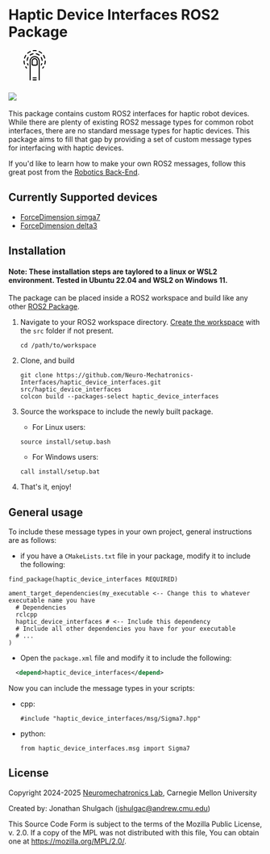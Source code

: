 <!-- License

Copyright 2024-2025 Neuromechatronics Lab, Carnegie Mellon University (a.whit)

Created by: Jonathan Shulgach (jshulgac@andrew.cmu.edu)

This Source Code Form is subject to the terms of the Mozilla Public
License, v. 2.0. If a copy of the MPL was not distributed with this
file, You can obtain one at https://mozilla.org/MPL/2.0/.
-->

# Haptic Device Interfaces ROS2 Package

<img src="https://cdn.jsdelivr.net/gh/devicons/devicon@latest/icons/ros/ros-original-wordmark.svg" />

<?xml version="1.0" ?><svg height="100px" version="1.1" viewBox="0 0 40 100" width="60px" xmlns="http://www.w3.org/2000/svg" xmlns:xlink="http://www.w3.org/1999/xlink"><title/><desc/><defs/><g fill="none" fill-rule="evenodd" id="People" stroke="none" stroke-width="1"><g fill="#000000" id="Icon-46" transform="translate(-8.000000, 0.000000)"><path d="M34,21.999 C34,19.793 32.206,17.999 30,17.999 C27.794,17.999 26,19.793 26,21.999 L26,28.328 C26.739,28.593 28.171,28.999 30,28.999 C31.845,28.999 33.266,28.596 34,28.33 L34,21.999 Z M36,21.999 L36,28.999 C36,29.378 35.786,29.724 35.447,29.894 C35.357,29.938 33.199,30.999 30,30.999 C26.801,30.999 24.643,29.938 24.553,29.894 C24.214,29.724 24,29.378 24,28.999 L24,21.999 C24,18.69 26.691,15.999 30,15.999 C33.309,15.999 36,18.69 36,21.999 L36,21.999 Z M33,53.999 L27,53.999 C26.448,53.999 26,54.446 26,54.999 C26,55.552 26.448,55.999 27,55.999 L33,55.999 C33.552,55.999 34,55.552 34,54.999 C34,54.446 33.552,53.999 33,53.999 L33,53.999 Z M33,57.999 L27,57.999 C26.448,57.999 26,58.446 26,58.999 C26,59.552 26.448,59.999 27,59.999 L33,59.999 C33.552,59.999 34,59.552 34,58.999 C34,58.446 33.552,57.999 33,57.999 L33,57.999 Z M16.725,26.457 C16.549,25.934 15.982,25.652 15.458,25.827 C14.935,26.003 14.653,26.57 14.828,27.094 C15.167,28.103 15.61,29.083 16.145,30.006 C16.33,30.326 16.666,30.505 17.011,30.505 C17.181,30.505 17.353,30.462 17.511,30.37 C17.989,30.094 18.152,29.481 17.875,29.004 C17.408,28.197 17.021,27.34 16.725,26.457 L16.725,26.457 Z M14.975,21.509 C15.008,21.512 15.041,21.514 15.074,21.514 C15.582,21.514 16.017,21.128 16.068,20.611 C16.262,18.637 16.86,16.765 17.846,15.045 C18.121,14.566 17.955,13.955 17.476,13.681 C16.997,13.406 16.386,13.572 16.111,14.051 C14.984,16.017 14.299,18.158 14.078,20.416 C14.023,20.966 14.425,21.455 14.975,21.509 L14.975,21.509 Z M26.667,6.347 C24.452,6.816 22.399,7.734 20.566,9.076 C20.12,9.402 20.023,10.027 20.349,10.474 C20.545,10.741 20.849,10.883 21.157,10.883 C21.362,10.883 21.569,10.82 21.747,10.689 C23.35,9.517 25.145,8.714 27.081,8.304 C27.622,8.189 27.967,7.658 27.853,7.118 C27.737,6.577 27.204,6.231 26.667,6.347 L26.667,6.347 Z M32.159,7.12 C32.044,7.66 32.389,8.191 32.93,8.307 C34.864,8.717 36.658,9.52 38.262,10.695 C38.44,10.826 38.646,10.889 38.852,10.889 C39.16,10.889 39.463,10.747 39.659,10.479 C39.986,10.034 39.889,9.408 39.443,9.082 C37.61,7.739 35.558,6.82 33.345,6.35 C32.803,6.235 32.273,6.58 32.159,7.12 L32.159,7.12 Z M42.531,13.69 C42.051,13.965 41.885,14.576 42.159,15.056 C43.145,16.776 43.741,18.649 43.934,20.623 C43.984,21.14 44.419,21.526 44.928,21.526 C44.96,21.526 44.993,21.524 45.026,21.521 C45.575,21.468 45.978,20.979 45.924,20.43 C45.704,18.173 45.021,16.03 43.896,14.062 C43.621,13.582 43.01,13.415 42.531,13.69 L42.531,13.69 Z M44.547,25.807 C44.024,25.632 43.458,25.915 43.282,26.437 C42.987,27.32 42.601,28.178 42.135,28.986 C41.859,29.465 42.023,30.077 42.501,30.353 C42.659,30.443 42.831,30.486 43,30.486 C43.346,30.486 43.682,30.307 43.867,29.986 C44.4,29.061 44.842,28.081 45.179,27.072 C45.354,26.548 45.071,25.981 44.547,25.807 L44.547,25.807 Z M13.059,32.615 C12.765,32.148 12.148,32.008 11.68,32.303 C11.212,32.597 11.072,33.214 11.367,33.682 C11.923,34.563 12.548,35.415 13.225,36.212 C13.423,36.444 13.705,36.564 13.988,36.564 C14.217,36.564 14.447,36.486 14.635,36.326 C15.056,35.969 15.107,35.338 14.75,34.917 C14.133,34.191 13.564,33.418 13.059,32.615 L13.059,32.615 Z M50.127,16.989 C50.222,16.989 50.318,16.976 50.413,16.947 C50.942,16.79 51.244,16.232 51.086,15.703 C50.489,13.704 49.61,11.801 48.473,10.048 C48.172,9.583 47.552,9.451 47.09,9.753 C46.627,10.054 46.495,10.673 46.795,11.136 C47.829,12.729 48.627,14.458 49.169,16.275 C49.298,16.709 49.696,16.989 50.127,16.989 L50.127,16.989 Z M52,21.858 C51.993,21.311 51.547,20.87 51,20.87 L50.988,20.87 C50.436,20.876 49.993,21.329 50,21.882 L50,21.999 C50,23.865 49.743,25.712 49.235,27.488 C49.083,28.019 49.391,28.572 49.921,28.725 C50.013,28.75 50.106,28.763 50.197,28.763 C50.632,28.763 51.032,28.477 51.158,28.037 C51.717,26.083 52,24.051 52,21.999 L52,21.858 Z M12.967,9.672 C12.506,9.37 11.886,9.499 11.583,9.961 C10.437,11.71 9.549,13.608 8.944,15.604 C8.784,16.133 9.082,16.691 9.611,16.852 C9.708,16.881 9.805,16.895 9.901,16.895 C10.33,16.895 10.727,16.616 10.858,16.185 C11.408,14.372 12.214,12.646 13.256,11.057 C13.559,10.595 13.429,9.975 12.967,9.672 L12.967,9.672 Z M38.311,3.801 C40.032,4.588 41.634,5.618 43.074,6.863 C43.263,7.026 43.496,7.106 43.728,7.106 C44.008,7.106 44.287,6.989 44.484,6.761 C44.846,6.343 44.8,5.711 44.382,5.35 C42.799,3.981 41.036,2.848 39.142,1.982 C38.639,1.753 38.045,1.974 37.816,2.476 C37.587,2.978 37.808,3.571 38.311,3.801 L38.311,3.801 Z M16.347,7.043 C16.577,7.043 16.809,6.964 16.997,6.803 C18.442,5.565 20.05,4.542 21.776,3.763 C22.279,3.535 22.503,2.943 22.275,2.439 C22.048,1.937 21.454,1.713 20.953,1.94 C19.054,2.798 17.286,3.923 15.696,5.283 C15.277,5.643 15.228,6.273 15.587,6.693 C15.785,6.925 16.065,7.043 16.347,7.043 L16.347,7.043 Z M27.214,2.19 C29.075,1.932 31.022,1.937 32.879,2.204 C32.927,2.212 32.976,2.215 33.023,2.215 C33.512,2.215 33.94,1.855 34.012,1.357 C34.091,0.812 33.711,0.304 33.165,0.226 C31.123,-0.07 28.984,-0.074 26.939,0.21 C26.392,0.286 26.01,0.791 26.086,1.338 C26.162,1.885 26.665,2.268 27.214,2.19 L27.214,2.19 Z M10,21.999 L10.001,21.784 C10.008,21.232 9.566,20.778 9.014,20.771 C8.42,20.78 8.009,21.206 8.001,21.759 L8,21.999 C8,24.015 8.274,26.013 8.814,27.938 C8.938,28.38 9.339,28.668 9.776,28.668 C9.866,28.668 9.957,28.656 10.047,28.631 C10.579,28.481 10.889,27.93 10.74,27.397 C10.249,25.648 10,23.832 10,21.999 L10,21.999 Z M48.296,32.345 C47.829,32.048 47.211,32.187 46.917,32.654 C46.41,33.455 45.839,34.228 45.221,34.952 C44.862,35.372 44.912,36.004 45.332,36.362 C45.521,36.523 45.751,36.602 45.981,36.602 C46.264,36.602 46.544,36.482 46.742,36.251 C47.422,35.454 48.049,34.604 48.606,33.725 C48.901,33.258 48.763,32.64 48.296,32.345 L48.296,32.345 Z M40,21.999 L40,58.999 C40,59.552 39.552,59.999 39,59.999 C38.448,59.999 38,59.552 38,58.999 L38,21.999 C38,17.588 34.411,13.999 30,13.999 C25.589,13.999 22,17.588 22,21.999 L22,58.999 C22,59.552 21.552,59.999 21,59.999 C20.448,59.999 20,59.552 20,58.999 L20,21.999 C20,16.485 24.486,11.999 30,11.999 C35.514,11.999 40,16.485 40,21.999 L40,21.999 Z" id="finger-click"/></g></g></svg>

This package contains custom ROS2 interfaces for haptic robot devices. While 
there are plenty of existing ROS2 message types for common robot interfaces, there are 
no standard message types for haptic devices. This package aims to fill that gap by 
providing a set of custom message types for interfacing with haptic devices. 

If you'd like to learn how to make your own ROS2 messages, follow this great post from 
the [Robotics Back-End](https://roboticsbackend.com/ros2-create-custom-message/#Add_the_message_in_CMakeListstxt).

## Currently Supported devices

* [ForceDimension simga7](https://www.forcedimension.com/products/sigma)
* [ForceDimension delta3](https://www.forcedimension.com/products/delta)

## Installation

#### Note: These installation steps are taylored to a linux or WSL2 environment. Tested in Ubuntu 22.04 and WSL2 on Windows 11.

The package can be placed inside a ROS2 workspace and build like any other [ROS2 Package].
1. Navigate to your ROS2 workspace directory. [Create the workspace](https://docs.ros.org/en/iron/Tutorials/Beginner-Client-Libraries/Creating-A-Workspace/Creating-A-Workspace.html) with the `src` folder if not present.
   ```
   cd /path/to/workspace
   ```
2. Clone, and build
   ```
   git clone https://github.com/Neuro-Mechatronics-Interfaces/haptic_device_interfaces.git src/haptic_device_interfaces
   colcon build --packages-select haptic_device_interfaces
   ```
3. Source the workspace to include the newly built package.

   * For Linux users:
   ```
   source install/setup.bash
   ```
   * For Windows users:
   ```
   call install/setup.bat
   ```
4. That's it, enjoy!

## General usage

To include these message types in your own project, general instructions are as follows:
* if you have a `CMakeLists.txt` file in your package, modify it to include the following:
```
find_package(haptic_device_interfaces REQUIRED)

ament_target_dependencies(my_executable <-- Change this to whatever executable name you have
  # Dependencies
  rclcpp
  haptic_device_interfaces # <-- Include this dependency
  # Include all other dependencies you have for your executable
  # ...
)
```
* Open the `package.xml` file and modify it to include the following:
```xml
  <depend>haptic_device_interfaces</depend>
```


Now you can include the message types in your scripts:

* cpp:
   ```
   #include "haptic_device_interfaces/msg/Sigma7.hpp"      
   ```
* python:
   ```pycon
   from haptic_device_interfaces.msg import Sigma7  
   ```


## License

Copyright 2024-2025 [Neuromechatronics Lab], Carnegie Mellon University

Created by: Jonathan Shulgach (jshulgac@andrew.cmu.edu)

This Source Code Form is subject to the terms of the Mozilla Public
License, v. 2.0. If a copy of the MPL was not distributed with this
file, You can obtain one at https://mozilla.org/MPL/2.0/.


<!------------------------------------------------------------------------------
  REFERENCES
------------------------------------------------------------------------------->


[haptics]: https://en.wikipedia.org/wiki/Haptic_technology

[ROS2 Iron]: https://docs.ros.org/en/iron/index.html

[ROS2 package]: https://docs.ros.org/en/iron/Tutorials/Beginner-Client-Libraries/Creating-Your-First-ROS2-Package.html

[Neuromechatronics Lab]: https://www.meche.engineering.cmu.edu/faculty/neuromechatronics-lab.html

